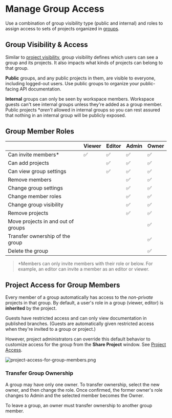 # Manage Group Access

Use a combination of group visibility type (public and internal) and roles to assign access to sets of projects organized in [groups](m.groups.md).

## Group Visibility & Access
Similar to [project visibility](l.project-access.md), group visibility defines which users can see a group and its projects. It also impacts what kinds of projects can belong to that group.

**Public** groups, and any public projects in them, are visible to everyone, including logged-out users. Use public groups to organize your public-facing API documentation.

**Internal** groups can only be seen by workspace members. Workspace guests can't see internal groups unless they're added as a group member. Public projects **aren't* allowed in internal groups so you can rest assured that nothing in an internal group will be publicly exposed.

## Group Member Roles

|                                 | Viewer | Editor | Admin | Owner |
|---------------------------------|--------|--------|-------|-------|
| Can invite members*             | ✅    | ✅      | ✅     | ✅     |
| Can add projects                |        | ✅      | ✅     | ✅     |
| Can view group settings         |        | ✅      | ✅     | ✅     |
| Remove members                  |        |        | ✅     | ✅     |
| Change group settings           |        |        | ✅     | ✅     |
| Change member roles             |        |        | ✅     | ✅     |
| Change group visibility         |        |        | ✅     | ✅     |
| Remove projects                 |        |        | ✅     | ✅     |
| Move projects in and out of groups |     |        |       | ✅     |
| Transfer ownership of the group |        |        |       | ✅     |
| Delete the group                |        |        |       | ✅     |

> *Members can only invite members with their role or below. For example, an editor can invite a member as an editor or viewer. 

## Project Access for Group Members
Every member of a group automatically has access to the *non-private* projects in that group. By default, a user's role in a group (viewer, editor) is **inherited** by the project.

Guests have restricted access and can only view documentation in published branches. (Guests are automatically given restricted access when they're invited to a group or project.)

However, project administrators can override this default behavior to customize access for the group from the **Share Project** window. See [Project Access](l.project-access.md#grant-project-permissions).

![project-access-for-group-members.png](https://stoplight.io/api/v1/projects/cHJqOjI/images/RtI9C5YVrMU)

### Transfer Group Ownership

A group may have only one owner. To transfer ownership, select the new owner, and then change the role. Once confirmed, the former owner's role changes to Admin and the selected member becomes the Owner.

To leave a group, an owner must transfer ownership to another group member.
